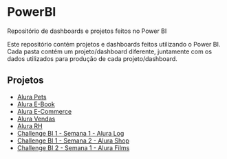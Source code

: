 # PowerBI
Repositório de dashboards e projetos feitos no Power BI

Este repositório contém projetos e dashboards feitos utilizando o Power BI. Cada pasta contém um projeto/dashboard diferente, juntamente com os dados utilizados para produção de cada projeto/dashboard.


## **Projetos**

- [Alura Pets](https://github.com/arthurcortesr/PowerBI/tree/main/AluraPets)
- [Alura E-Book](https://github.com/arthurcortesr/PowerBI/tree/main/AluraEbook)
- [Alura E-Commerce](https://github.com/arthurcortesr/PowerBI/tree/main/AluraECommerce)
- [Alura Vendas](https://github.com/arthurcortesr/PowerBI/tree/main/AluraVendas)
- [Alura RH](https://github.com/arthurcortesr/PowerBI/tree/main/AluraRH)
- [Challenge BI 1 - Semana 1 - Alura Log](https://github.com/arthurcortesr/PowerBI/tree/main/Challenge%20BI%201%20-%20Semana%201%20-%20Alura%20Log)
- [Challenge BI 1 - Semana 2 - Alura Shop](https://github.com/arthurcortesr/PowerBI/tree/main/Challenge%20BI%201%20-%20Semana%202%20-%20Alura%20Shop)
- [Challenge BI 2 - Semana 1 - Alura Films](https://github.com/arthurcortesr/PowerBI/tree/main/Challenge%20BI%202%20-%20Semana%201%20-%20Alura%20Films)
